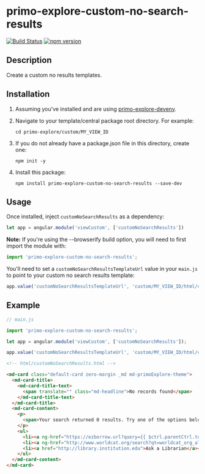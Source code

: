 # primo-explore-custom-no-search-results

[![Build Status](https://travis-ci.org/NYULibraries/primo-explore-custom-no-search-results.svg?branch=master)](https://travis-ci.org/NYULibraries/primo-explore-custom-no-search-results)
[![npm version](https://img.shields.io/npm/v/primo-explore-custom-no-search-results.svg)](https://www.npmjs.com/package/primo-explore-custom-no-search-results)

## Description

Create a custom no results templates.

## Installation

1. Assuming you've installed and are using [primo-explore-devenv](https://github.com/ExLibrisGroup/primo-explore-devenv).

2. Navigate to your template/central package root directory. For example:
    ```
    cd primo-explore/custom/MY_VIEW_ID
    ```
3. If you do not already have a package.json file in this directory, create one:
    ```
    npm init -y
    ```
4. Install this package:
    ```
    npm install primo-explore-custom-no-search-results --save-dev
    ```

## Usage

Once installed, inject `customNoSearchResults` as a dependency:

```js
let app = angular.module('viewCustom', ['customNoSearchResults'])
```

**Note:** If you're using the --browserify build option, you will need to first import the module with:

```js
import 'primo-explore-custom-no-search-results';
```

You'll need to set a `customNoSearchResultsTemplateUrl` value in your `main.js` to point to your custom no search results template:

```js
app.value('customNoSearchResultsTemplateUrl', 'custom/MY_VIEW_ID/html/customNoSearchResults.html');
```

## Example

```js
// main.js

import 'primo-explore-custom-no-search-results';

let app = angular.module('viewCustom', ['customNoSearchResults']);

app.value('customNoSearchResultsTemplateUrl', 'custom/MY_VIEW_ID/html/customNoSearchResults.html');

```

```html
<!-- html/customNoSearchResults.html -->

<md-card class="default-card zero-margin _md md-primoExplore-theme">
  <md-card-title>
    <md-card-title-text>
      <span translate="" class="md-headline">No records found</span>
    </md-card-title-text>
  </md-card-title>
  <md-card-content>
    <p>
      <span>Your search returned 0 results. Try one of the options below:</span>
    </p>
    <ul>
      <li><a ng-href="https://ezborrow.url?query={{ $ctrl.parentCtrl.term }}">Request a book from E-ZBorrow (NYU only)</a></li>
      <li><a ng-href="http://www.worldcat.org/search?qt=worldcat_org_all&q={{ $ctrl.parentCtrl.term }}">Search WorldCat for items in nearby libraries</a></li>
      <li><a href="http://library.institution.edu">Ask a Librarian</a></li>
    </ul>
  </md-card-content>
</md-card>
```
